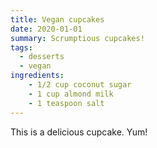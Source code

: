 ```yaml
---
title: Vegan cupcakes
date: 2020-01-01
summary: Scrumptious cupcakes!
tags:
  - desserts
  - vegan
ingredients:
    - 1/2 cup coconut sugar
    - 1 cup almond milk
    - 1 teaspoon salt
---
```

This is a delicious cupcake. Yum!